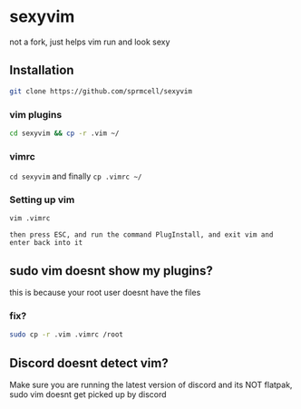 # sexyvim
not a fork, just helps vim run and look sexy

## Installation

```sh
git clone https://github.com/sprmcell/sexyvim
```

### vim plugins

```sh
cd sexyvim && cp -r .vim ~/
```

### vimrc

`cd sexyvim` and finally `cp .vimrc ~/`

### Setting up vim

```sh
vim .vimrc
```

`then press ESC, and run the command PlugInstall, and exit vim and enter back into it`

## sudo vim doesnt show my plugins?

this is because your root user doesnt have the files

### fix?

```sh
sudo cp -r .vim .vimrc /root
```

## Discord doesnt detect vim?

Make sure you are running the latest version of discord and its NOT flatpak, sudo vim doesnt get picked up by discord
